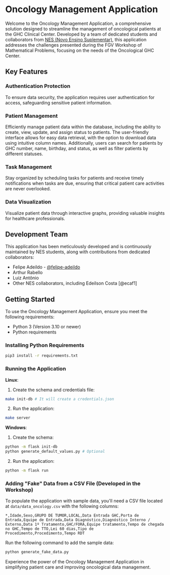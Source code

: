 # Oncology Management Application

Welcome to the Oncology Management Application, a comprehensive solution designed to streamline the management of oncological patients at the GHC Clinical Center. Developed by a team of dedicated students and collaborators from [NES (Novo Ensino Suplementar)](https://novoensinosuplementar.com), this application addresses the challenges presented during the FGV Workshop of Mathematical Problems, focusing on the needs of the Oncological GHC Center.

## Key Features

### Authentication Protection

To ensure data security, the application requires user authentication for access, safeguarding sensitive patient information.

### Patient Management

Efficiently manage patient data within the database, including the ability to create, view, update, and assign status to patients. The user-friendly interface allows for easy data retrieval, with the option to download data using intuitive column names. Additionally, users can search for patients by GHC number, name, birthday, and status, as well as filter patients by different statuses.

### Task Management

Stay organized by scheduling tasks for patients and receive timely notifications when tasks are due, ensuring that critical patient care activities are never overlooked.

### Data Visualization

Visualize patient data through interactive graphs, providing valuable insights for healthcare professionals.

## Development Team

This application has been meticulously developed and is continuously maintained by NES students, along with contributions from dedicated collaborators:

- Felipe Adeildo - [@felipe-adeildo](https://github.com/felipe-adeildo)
- Arthur Rabello
- Luiz Antônio
- Other NES collaborators, including Edeilson Costa [@ecaf1]

## Getting Started

To use the Oncology Management Application, ensure you meet the following requirements:

- Python 3 (Version 3.10 or newer)
- Python requirements

### Installing Python Requirements

```bash
pip3 install -r requirements.txt
```

### Running the Application

**Linux**:

1. Create the schema and credentials file:

```bash
make init-db # It will create a credentials.json
```

2. Run the application:

```bash
make server
```

**Windows**:

1. Create the schema:

```bash
python -m flask init-db
python generate_default_values.py # Optional
```

2. Run the application:

```bash
python -m flask run
```

### Adding "Fake" Data from a CSV File (Developed in the Workshop)

To populate the application with sample data, you'll need a CSV file located at `data/data_oncology.csv` with the following columns:

`*,Idade,Sexo,GRUPO DE TUMOR,LOCAL,Data Entrada GHC,Porta de Entrada,Equipe de Entrada,Data Diagnóstico,Diagnóstico Interno / Externo,Data 1º Tratamento,GHC/FORA,Equipe tratamento,Tempo de chegada no GHC,Tempo de TTO,Lei 60 dias,Tipo de Procedimento,Procedimento,Tempo RDT`

Run the following command to add the sample data:

```bash
python generate_fake_data.py
```

Experience the power of the Oncology Management Application in simplifying patient care and improving oncological data management.
